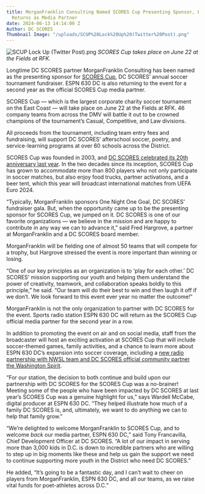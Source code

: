 ```yaml
---
title: MorganFranklin Consulting Named SCORES Cup Presenting Sponsor, ESPN 630 DC
  Returns as Media Partner
date: 2024-06-13 14:14:00 Z
Author: DC SCORES
Thumbnail Image: "/uploads/SCUP%20Lock%20Up%20(Twitter%20Post).png"
---
```


![SCUP Lock Up (Twitter Post).png](/uploads/SCUP%20Lock%20Up%20(Twitter%20Post).png)
*SCORES Cup takes place on June 22 at the Fields at RFK.* 





















Longtime DC SCORES partner MorganFranklin Consulting has been named as the presenting sponsor for [SCORES Cup](https://cup.dcscores.org/), DC SCORES’ annual soccer tournament fundraiser. ESPN 630 DC is also returning to the event for a second year as the official SCORES Cup media partner. 

SCORES Cup — which is the largest corporate charity soccer tournament on the East Coast — will take place on June 22 at the Fields at RFK. 46 company teams from across the DMV will battle it out to be crowned champions of the tournament’s Casual, Competitive, and Law divisions. 

All proceeds from the tournament, including team entry fees and fundraising, will support DC SCORES’ afterschool soccer, poetry, and service-learning programs at over 60 schools across the District.

SCORES Cup was founded in 2003, and [DC SCORES celebrated its 20th anniversary last year](https://www.dcscores.org/blog/2023/07/dc-scores-celebrates-20-years-of-scores-cup-with-a-record-breaking-tournament). In the two decades since its inception, SCORES Cup has grown to accommodate more than 800 players who not only participate in soccer matches, but also enjoy food trucks, partner activations, and a beer tent, which this year will broadcast international matches from UEFA Euro 2024.

“Typically, MorganFranklin sponsors One Night One Goal, DC SCORES’ fundraiser gala. But, when the opportunity came up to be the presenting sponsor for SCORES Cup, we jumped on it. DC SCORES is one of our favorite organizations — we believe in the mission and are happy to contribute in any way we can to advance it,” said Fred Hargrove, a partner at MorganFranklin and a DC SCORES board member. 

MorganFranklin will be fielding one of almost 50 teams that will compete for a trophy, but Hargrove stressed the event is more important than winning or losing. 

“One of our key principles as an organization is to 'play for each other.’ DC SCORES’ mission supporting our youth and helping them understand the power of creativity, teamwork, and collaboration speaks boldly to this principle,” he said. “Our team will do their best to win and then laugh it off if we don’t. We look forward to this event ever year no matter the outcome!”

MorganFranklin is not the only organization to partner with DC SCORES for the event. Sports radio station ESPN 630 DC will return as the SCORES Cup official media partner for the second year in a row. 

In addition to promoting the event on air and on social media, staff from the broadcaster will host an exciting activation at SCORES Cup that will include soccer-themed games, family activities, and a chance to learn more about ESPN 630 DC’s expansion into soccer coverage, including a [new radio partnership with NWSL team and DC SCORES official community partner the Washington Spirit](https://washingtonspirit.com/blog/2024/05/15/washington-spirit-announces-the-clubs-first-ever-radio-partnership/). 

“For our station, the decision to both continue and build upon our partnership with DC SCORES for the SCORES Cup was a no-brainer! Meeting some of the people who have been impacted by DC SCORES at last year’s SCORES Cup was a genuine highlight for us,” says Wardell McCabe, digital producer at ESPN 630 DC. “They helped illustrate how much of a family DC SCORES is, and, ultimately, we want to do anything we can to help that family grow.”

“We’re delighted to welcome MorganFranklin to SCORES Cup, and to welcome *back* our media partner, ESPN 630 DC,” said Tony Francavilla, Chief Development Officer at DC SCORES. “A lot of our impact in serving more than 3,000 kids in D.C. is down to incredible partners who are willing to step up in big moments like these and help us gain the support we need to continue supporting more youth in the District who need DC SCORES.”

He added, “It’s going to be a fantastic day, and I can’t wait to cheer on players from MorganFranklin, ESPN 630 DC, and all our teams, as we raise vital funds for poet-athletes across D.C.”